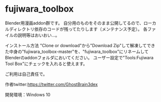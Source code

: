 # fujiwara_toolbox
Blender用漫画addon群です。
自分用のものをそのまま公開してるので、ローカルディレクトリ依存のコードが残ってたりします（メンテナンス予定）。
各ファイルの説明等はおいおい…。


インストール方法
"Clone or download"から"Download Zip"して解凍してできた中身の"fujiwara_toolbox-master"を、"fujiwara_toolbox"にリネームしてBlenderのaddonフォルダにおいてください。
ユーザー設定で"Tools:Fujiwara Tool Box"にチェックを入れると使えます。

ご利用は自己責任で。

作者twitter:https://twitter.com/GhostBrain3dex

開発環境：Windows 10
